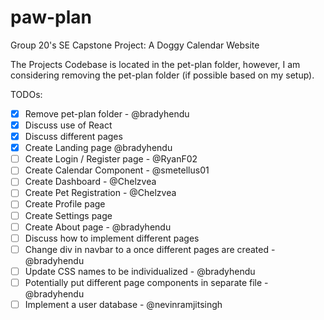 # paw-plan
Group 20's SE Capstone Project: A Doggy Calendar Website


The Projects Codebase is located in the pet-plan folder, however, I am considering removing the pet-plan folder (if possible based on my setup).

TODOs:
- [X] Remove pet-plan folder - @bradyhendu
- [X] Discuss use of React
- [X] Discuss different pages
- [X] Create Landing page @bradyhendu
- [ ] Create Login / Register page - @RyanF02
- [ ] Create Calendar Component - @smetellus01
- [ ] Create Dashboard - @Chelzvea
- [ ] Create Pet Registration - @Chelzvea
- [ ] Create Profile page 
- [ ] Create Settings page 
- [ ] Create About page - @bradyhendu
- [ ] Discuss how to implement different pages
- [ ] Change div in navbar to a once different pages are created - @bradyhendu
- [ ] Update CSS names to be individualized - @bradyhendu
- [ ] Potentially put different page components in separate file - @bradyhendu
- [ ] Implement a user database - @nevinramjitsingh

